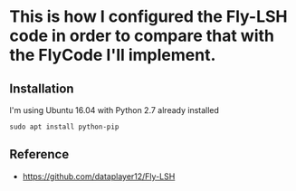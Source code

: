 
# This is how I configured the Fly-LSH code in order to compare that with the FlyCode I'll implement.

## Installation

I'm using Ubuntu 16.04 with Python 2.7 already installed

    sudo apt install python-pip

## Reference

- https://github.com/dataplayer12/Fly-LSH
